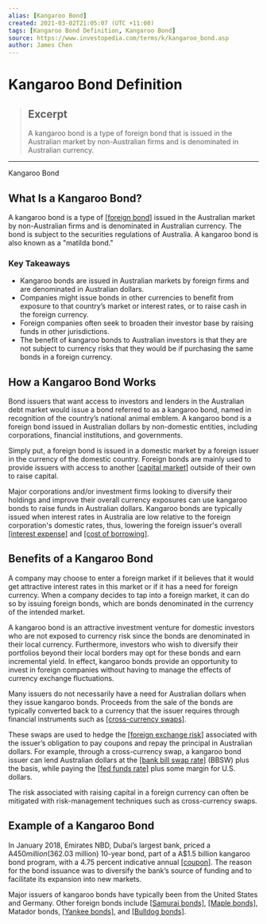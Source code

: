 ```yaml
---
alias: [Kangaroo Bond]
created: 2021-03-02T21:05:07 (UTC +11:00)
tags: [Kangaroo Bond Definition, Kangaroo Bond]
source: https://www.investopedia.com/terms/k/kangaroo_bond.asp
author: James Chen
---
```


# Kangaroo Bond Definition

> ## Excerpt
> A kangaroo bond is a type of foreign bond that is issued in the Australian market by non-Australian firms and is denominated in Australian currency.

---

Kangaroo Bond
## What Is a Kangaroo Bond?

A kangaroo bond is a type of [[foreign bond]](https://www.investopedia.com/terms/f/foreignbonds.asp) issued in the Australian market by non-Australian firms and is denominated in Australian currency. The bond is subject to the securities regulations of Australia. A kangaroo bond is also known as a "matilda bond."

### Key Takeaways

-   Kangaroo bonds are issued in Australian markets by foreign firms and are denominated in Australian dollars. 
-   Companies might issue bonds in other currencies to benefit from exposure to that country’s market or interest rates, or to raise cash in the foreign currency.
-   Foreign companies often seek to broaden their investor base by raising funds in other jurisdictions.
-   The benefit of kangaroo bonds to Australian investors is that they are not subject to currency risks that they would be if purchasing the same bonds in a foreign currency.

## How a Kangaroo Bond Works

Bond issuers that want access to investors and lenders in the Australian debt market would issue a bond referred to as a kangaroo bond, named in recognition of the country’s national animal emblem. A kangaroo bond is a foreign bond issued in Australian dollars by non-domestic entities, including corporations, financial institutions, and governments. 

Simply put, a foreign bond is issued in a domestic market by a foreign issuer in the currency of the domestic country. Foreign bonds are mainly used to provide issuers with access to another [[capital market]](https://www.investopedia.com/terms/c/capitalmarkets.asp) outside of their own to raise capital.

Major corporations and/or investment firms looking to diversify their holdings and improve their overall currency exposures can use kangaroo bonds to raise funds in Australian dollars. Kangaroo bonds are typically issued when interest rates in Australia are low relative to the foreign corporation's domestic rates, thus, lowering the foreign issuer's overall [[interest expense]](https://www.investopedia.com/terms/i/interestexpense.asp) and [[cost of borrowing]](https://www.investopedia.com/terms/c/costofdebt.asp).

## Benefits of a Kangaroo Bond 

A company may choose to enter a foreign market if it believes that it would get attractive interest rates in this market or if it has a need for foreign currency. When a company decides to tap into a foreign market, it can do so by issuing foreign bonds, which are bonds denominated in the currency of the intended market. 

A kangaroo bond is an attractive investment venture for domestic investors who are not exposed to currency risk since the bonds are denominated in their local currency. Furthermore, investors who wish to diversify their portfolios beyond their local borders may opt for these bonds and earn incremental yield. In effect, kangaroo bonds provide an opportunity to invest in foreign companies without having to manage the effects of currency exchange fluctuations.

Many issuers do not necessarily have a need for Australian dollars when they issue kangaroo bonds. Proceeds from the sale of the bonds are typically converted back to a currency that the issuer requires through financial instruments such as [[cross-currency swaps]](https://www.investopedia.com/terms/c/cross-currency-swap.asp). 

These swaps are used to hedge the [[foreign exchange risk]](https://www.investopedia.com/terms/f/foreignexchangerisk.asp) associated with the issuer’s obligation to pay coupons and repay the principal in Australian dollars. For example, through a cross-currency swap, a kangaroo bond issuer can lend Australian dollars at the [[bank bill swap rate]](https://www.investopedia.com/terms/b/bank-bill-swap-rate-bbsw.asp) (BBSW) plus the basis, while paying the [[fed funds rate]](https://www.investopedia.com/terms/f/federalfundsrate.asp) plus some margin for U.S. dollars.

The risk associated with raising capital in a foreign currency can often be mitigated with risk-management techniques such as cross-currency swaps.

## Example of a Kangaroo Bond

In January 2018, Emirates NBD, Dubai’s largest bank, priced a A$450 million ($362.03 million) 10-year bond, part of a A$1.5 billion kangaroo bond program, with a 4.75 percent indicative annual [[coupon]](https://www.investopedia.com/terms/c/coupon.asp). The reason for the bond issuance was to diversify the bank’s source of funding and to facilitate its expansion into new markets.

Major issuers of kangaroo bonds have typically been from the United States and Germany. Other foreign bonds include [[Samurai bonds]](https://www.investopedia.com/terms/s/samuraibond.asp), [[Maple bonds]](https://www.investopedia.com/terms/m/maple_bond.asp), Matador bonds, [[Yankee bonds]](https://www.investopedia.com/terms/y/yankeebond.asp), and [[Bulldog bonds]](https://www.investopedia.com/terms/b/bulldogbond.asp).
